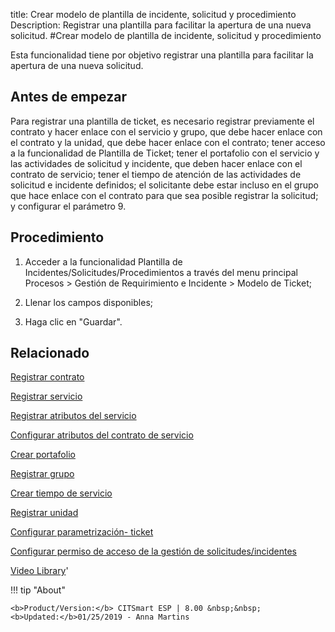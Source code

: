 title: Crear modelo de plantilla de incidente, solicitud y procedimiento
Description: Registrar una plantilla para facilitar la apertura de una nueva solicitud.
#Crear modelo de plantilla de incidente, solicitud y procedimiento


Esta funcionalidad tiene por objetivo registrar una plantilla para facilitar la
apertura de una nueva solicitud.

Antes de empezar
--------------------

Para registrar una plantilla de ticket, es necesario registrar previamente el
contrato y hacer enlace con el servicio y grupo, que debe hacer enlace con el
contrato y la unidad, que debe hacer enlace con el contrato; tener acceso a la
funcionalidad de Plantilla de Ticket; tener el portafolio con el servicio y las
actividades de solicitud y incidente, que deben hacer enlace con el contrato de
servicio; tener el tiempo de atención de las actividades de solicitud e
incidente definidos; el solicitante debe estar incluso en el grupo que hace
enlace con el contrato para que sea posible registrar la solicitud; y configurar
el parámetro 9.

Procedimiento
-----------------

1.  Acceder a la funcionalidad Plantilla de
    Incidentes/Solicitudes/Procedimientos a través del menu principal Procesos
    \> Gestión de Requirimiento e Incidente \> Modelo de Ticket;

2.  Llenar los campos disponibles;

3.  Haga clic en "Guardar".



Relacionado
-------

[Registrar contrato](/es-es/citsmart-esp-8/additional-features/contract-management/use/register-contract.html)

[Registrar servicio](/es-es/citsmart-esp-8/processes/portfolio-and-catalog/use/register-a-service.html)

[Registrar atributos del servicio](/es-es/citsmart-esp-8/processes/portfolio-and-catalog/use/configure-services-attributes.html)

[Configurar atributos del contrato de servicio](/es-es/citsmart-esp-8/processes/portfolio-and-catalog/configuration/service-contract-attributes.html)

[Crear portafolio](/es-es/citsmart-esp-8/processes/portfolio-and-catalog/use/create-the-portfolio.html)

[Registrar grupo](/es-es/citsmart-esp-8/initial-settings/access-settings/user/register-groups.html)

[Crear tiempo de servicio](/es-es/citsmart-esp-8/processes/service-level/configuration/create-time-attendance.html)

[Registrar unidad](/es-es/citsmart-esp-8/platform-administration/region-and-language/register-unit.html)

[Configurar parametrización- ticket](/es-es/citsmart-esp-8/platform-administration/parameters-list/configure-parametrization-ticket.html)

[Configurar permiso de acceso de la gestión de solicitudes/incidentes](/es-es/citsmart-esp-8/processes/tickets/configuration/configure-access-permission-ticket.html)



<i class='fa fa-youtube-play  fa-2x' style='color:#97ce17;vertical-align: middle;'> </i> [Video Library](https://www.youtube.com/playlist?list=PLB5qK2uzf2ROl8PJLi-kszYhGzr17uvz-)'

!!! tip "About"

    <b>Product/Version:</b> CITSmart ESP | 8.00 &nbsp;&nbsp;
    <b>Updated:</b>01/25/2019 - Anna Martins



